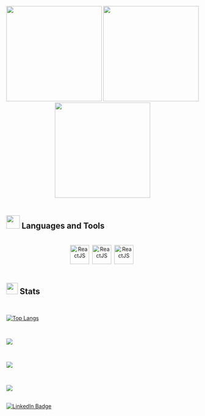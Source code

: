 
<!--
**Prafulm8o6/Prafulm8o6** is a ✨ _special_ ✨ repository because its `README.md` (this file) appears on your GitHub profile.

Here are some ideas to get you started:

- 🔭 I’m currently working on ...
- 🌱 I’m currently learning ...
- 👯 I’m looking to collaborate on ...
- 🤔 I’m looking for help with ...
- 💬 Ask me about ...
- 📫 How to reach me: ...
- 😄 Pronouns: ...
- ⚡ Fun fact: ...
-->

<br/>

<div align="center">
  <img src="https://media.giphy.com/media/eMswhbd9RtdjxBOaGb/giphy.gif" width="250">
  <img src="https://media.giphy.com/media/KxbZ21Jnz4YdaLN2co/giphy.gif" width="250"/>
  <img src="https://media.giphy.com/media/o3PqyrK46zfMBXV3ax/giphy.gif" width="250"/>
</div>

<br/>

## <img src="https://media.giphy.com/media/jSKBmKkvo2dPQQtsR1/giphy.gif" width="35"/> Languages and Tools

<div id="header" align="center" style="padding-top:20px;">
  <img src="https://media.giphy.com/media/eNAsjO55tPbgaor7ma/giphy.gif" title="ReactJS" alt="ReactJS" width="50" height="50"/>&nbsp;
  <img src="https://media.giphy.com/media/kHlrPbN9zaoOo7KXDo/giphy.gif" title="ReactJS" alt="ReactJS" width="50" height="50"/>&nbsp;
  <img src="https://media.giphy.com/media/JqDcpPX8vWahUny0pE/giphy.gif" title="ReactJS" alt="ReactJS" width="50" height="50"/>&nbsp;
</div>

<br/>

## <img src="https://media.giphy.com/media/LcVGi2AGaU6Pj9Z0l4/giphy.gif" width="30"/> Stats

<br/>

[![Top Langs](https://github-readme-stats.vercel.app/api/top-langs/?username=Prafulm8o6&layout=compact&theme=vision-friendly-dark)](https://github.com/anuraghazra/github-readme-stats)

<br/>

![](https://github-readme-stats.vercel.app/api?username=Prafulm8o6&theme=city_light&hide_border=false&include_all_commits=true&count_private=false)

<br/>

![](https://github-readme-streak-stats.herokuapp.com/?user=Prafulm8o6&theme=city_light&hide_border=false)

<br/>

![](https://github-readme-stats.vercel.app/api/top-langs/?username=Prafulm8o6&theme=city_light&hide_border=false&include_all_commits=true&count_private=false&layout=compact)

<br/>

<div id="badges">
  <a href="www.linkedin.com/in/praful-mahajan-a08666180">
    <img src="https://img.shields.io/badge/LinkedIn-blue?style=for-the-badge&logo=linkedin&logoColor=white" alt="LinkedIn Badge"/>
  </a>
  <!-- <a href="your-youtube-URL">
    <img src="https://img.shields.io/badge/YouTube-red?style=for-the-badge&logo=youtube&logoColor=white" alt="Youtube Badge"/>
  </a>
  <a href="your-twitter-URL">
    <img src="https://img.shields.io/badge/Twitter-blue?style=for-the-badge&logo=twitter&logoColor=white" alt="Twitter Badge"/>
  </a> -->
</div>
